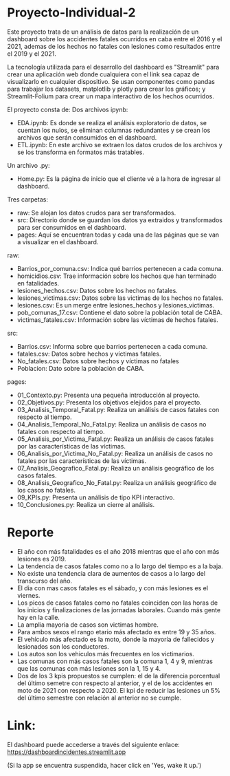 # Proyecto-Individual-2

Este proyecto trata de un análisis de datos para la realización de un dashboard sobre los accidentes fatales ocurridos en caba entre el 2016 y el 2021, ademas de los hechos no fatales con lesiones como resultados entre el 2019 y el 2021.

La tecnología utilizada para el desarrollo del dashboard es "Streamlit" para crear una aplicación web donde cualquiera con el link sea capaz de visualizarlo en cualquier dispositivo. Se usan componentes como pandas para trabajar los datasets, matplotlib y plotly para crear los gráficos; y Streamlit-Folium para crear un mapa interactivo de los hechos ocurridos.

El proyecto consta de: 
Dos archivos ipynb:
* EDA.ipynb: Es donde se realiza el análisis exploratorio de datos, se cuentan los nulos, se eliminan columnas redundantes y se crean los archivos que serán consumidos en el dashboard.
* ETL.ipynb: En este archivo se extraen los datos crudos de los archivos y se los transforma en formatos más tratables.

Un archivo .py:
* Home.py: Es la página de inicio que el cliente vé a la hora de ingresar al dashboard.

Tres carpetas: 
* raw: Se alojan los datos crudos para ser transformados.
* src: Directorio donde se guardan  los datos ya extraidos y transformados para ser consumidos en el dashboard.
* pages: Aquí se encuentran todas y cada una de las páginas que se van a visualizar en el dashboard.

raw: 
* Barrios_por_comuna.csv: Indica qué barrios pertenecen a cada comuna.
* homicidios.csv: Trae información sobre los hechos que han terminado en fatalidades.
* lesiones_hechos.csv: Datos sobre los hechos no fatales.
* lesiones_victimas.csv: Datos sobre las victimas de los hechos no fatales.
* lesiones.csv: Es un merge entre lesiones_hechos y lesiones_victimas.
* pob_comunas_17.csv: Contiene el dato sobre la población total de CABA.
* victimas_fatales.csv: Información sobre las víctimas de hechos fatales.

src:
* Barrios.csv: Informa sobre que barrios pertenecen a cada comuna.
* fatales.csv: Datos sobre hechos y víctimas fatales.
* No_fatales.csv: Datos sobre hechos y víctimas no fatales
* Poblacion: Dato sobre la población de CABA.

pages: 
* 01_Contexto.py: Presenta una pequeña introducción al proyecto.
* 02_Objetivos.py: Presenta los objetivos elejidos para el proyecto.
* 03_Analisis_Temporal_Fatal.py: Realiza un análisis de casos fatales con respecto al tiempo.
* 04_Analisis_Temporal_No_Fatal.py: Realiza un análisis de casos no fatales con respecto al tiempo.
* 05_Analisis_por_Victima_Fatal.py: Realiza un análisis de casos fatales por las características de las víctimas.
* 06_Analisis_por_Victima_No_Fatal.py: Realiza un análisis de casos no fatales por las características de las víctimas.
* 07_Analisis_Geografico_Fatal.py: Realiza un análisis geográfico de los casos fatales.
* 08_Analisis_Geografico_No_Fatal.py: Realiza un análisis geográfico de los casos no fatales.
* 09_KPIs.py: Presenta un análisis de tipo KPI interactivo.
* 10_Conclusiones.py: Realiza un cierre al análisis.


# Reporte


* El año con más fatalidades es el año 2018 mientras que el año con más lesiones es 2019.
* La tendencia de casos fatales como no a lo largo del tiempo es a la baja.
* No existe una tendencia clara de aumentos de casos a lo largo del transcurso del año.
* El dia con mas casos fatales es el sábado, y con más lesiones es el viernes.
* Los picos de casos fatales como no fatales coinciden con las horas de los inicios y finalizaciones de las jornadas laborales. Cuando más gente hay en la calle.
* La amplia mayoria de casos son victimas hombre.
* Para ambos sexos el rango etario más afectado es entre 19 y 35 años.
* El vehículo más afectado es la moto, donde la mayoría de fallecidos y lesionados son los conductores.
* Los autos son los vehiculos más frecuentes en los victimarios.
* Las comunas con más casos fatales son la comuna 1, 4 y 9, mientras que las comunas con más lesiones son la 1, 15 y 4.
* Dos de los 3 kpis propuestos se cumplen: el de la diferencia porcentual del último semetre con respecto al anterior, y el de los accidentes en moto de 2021 con respecto a 2020. El kpi de reducir las lesiones un 5% del último semestre con relación al anterior no se cumple.

# Link:

El dashboard puede accederse a través del siguiente enlace:
https://dashboardincidentes.streamlit.app

(Si la app se encuentra suspendida, hacer click en 'Yes, wake it up.')